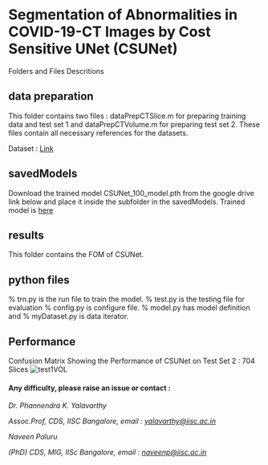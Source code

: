 
# Segmentation of Abnormalities in COVID-19-CT Images by Cost Sensitive UNet (CSUNet)

Folders and Files Descritions

## data preparation

This folder contains two files : dataPrepCTSlice.m  for preparing training data and test set 1 and  dataPrepCTVolume.m
for preparing test set 2. These files contain all necessary references for the datasets.

Dataset : [Link](http://medicalsegmentation.com/covid19/)

## savedModels

Download the trained model CSUNet_100_model.pth from the google drive link below and place it inside the subfolder in the savedModels. Trained model is [here](https://drive.google.com/open?id=1ak-tFBpl0ulj3tigFhzLwQPAsP7c9kZs) 


## results

This folder contains the FOM of CSUNet.

## python files

% trn.py is the run file to train the model. % test.py is the testing file for evaluation % config.py is configure file.
% model.py has model definition and % myDataset.py is data iterator.

## Performance

Confusion Matrix Showing the Performance of CSUNet on Test Set 2 : 704 Slices
![test1VOL](https://github.com/NaveenPaluru/Segmentation-COVID-19/blob/master/results/test1VOL.png)


#### Any difficulty, please raise an issue or contact :

*Dr. Phannendra  K. Yalavarthy* 

*Assoc.Prof, CDS, IISC Bangalore, email : yalavarthy@iisc.ac.in*

*Naveen Paluru*

*(PhD) CDS, MIG, IISc Bangalore,  email : naveenp@iisc.ac.in*
